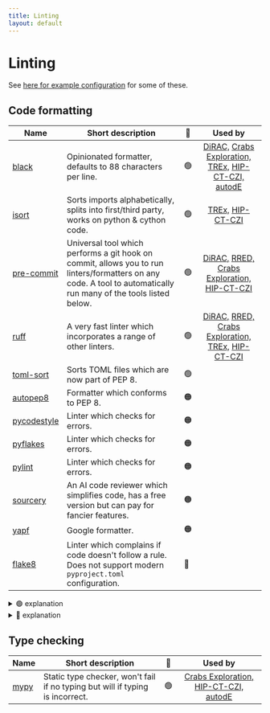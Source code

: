```yaml
---
title: Linting
layout: default
---
```


# Linting

See [here for example configuration](https://github.com/UCL-ARC/python-tooling/blob/main/%7B%7Bcookiecutter.project_slug%7D%7D/.pre-commit-config.yaml) for some of these.

## Code formatting

| Name                                                     | Short description                                                                                                                                                 | 🚦  |                                                                                                                                        Used by                                                                                                                                        |
| -------------------------------------------------------- | ----------------------------------------------------------------------------------------------------------------------------------------------------------------- | --- | :-----------------------------------------------------------------------------------------------------------------------------------------------------------------------------------------------------------------------------------------------------------------------------------: |
| [black](https://black.readthedocs.io/en/stable/)         | Opinionated formatter, defaults to 88 characters per line.                                                                                                        | 🟢  | [DiRAC,](https://github.com/UCL-ARC/dirac-swift-api) [Crabs Exploration,](https://github.com/SainsburyWellcomeCentre/crabs-exploration) [TREx,](https://github.com/UCL-ARC/TREx) [HIP-CT-CZI,](https://github.com/UCL-ARC/hip-ct-czi) [autodE](https://github.com/duartegroup/autodE) |
| [isort](https://pycqa.github.io/isort/)                  | Sorts imports alphabetically, splits into first/third party, works on python & cython code.                                                                       | 🟢  |                                                                                             [TREx,](https://github.com/UCL-ARC/TREx) [HIP-CT-CZI](https://github.com/UCL-ARC/hip-ct-czi)                                                                                              |
| [pre-commit](https://pre-commit.com/)                    | Universal tool which performs a git hook on commit, allows you to run linters/formatters on any code. A tool to automatically run many of the tools listed below. | 🟢  |                     [DiRAC,](https://github.com/UCL-ARC/dirac-swift-api) [RRED,](https://github.com/UCL-ARC/rred-reports) [Crabs Exploration,](https://github.com/SainsburyWellcomeCentre/crabs-exploration) [HIP-CT-CZI](https://github.com/UCL-ARC/hip-ct-czi)                      |
| [ruff](https://github.com/astral-sh/ruff)                | A very fast linter which incorporates a range of other linters.                                                                                                   | 🟢  | [DiRAC,](https://github.com/UCL-ARC/dirac-swift-api) [RRED,](https://github.com/UCL-ARC/rred-reports) [Crabs Exploration,](https://github.com/SainsburyWellcomeCentre/crabs-exploration) [TREx,](https://github.com/UCL-ARC/TREx) [HIP-CT-CZI](https://github.com/UCL-ARC/hip-ct-czi) |
| [toml-sort](https://toml-sort.readthedocs.io/en/latest/) | Sorts TOML files which are now part of PEP 8.                                                                                                                     | 🟢  |                                                                                                                                                                                                                                                                                       |
| [autopep8](https://github.com/hhatto/autopep8)           | Formatter which conforms to PEP 8.                                                                                                                                | 🟠  |                                                                                                                                                                                                                                                                                       |
| [pycodestyle](https://pycodestyle.pycqa.org/en/latest/)  | Linter which checks for errors.                                                                                                                                   | 🟠  |                                                                                                                                                                                                                                                                                       |
| [pyflakes](https://github.com/PyCQA/pyflakes)            | Linter which checks for errors.                                                                                                                                   | 🟠  |                                                                                                                                                                                                                                                                                       |
| [pylint](https://pylint.readthedocs.io/en/latest/)       | Linter which checks for errors.                                                                                                                                   | 🟠  |                                                                                                                                                                                                                                                                                       |
| [sourcery](https://sourcery.ai/)                         | An AI code reviewer which simplifies code, has a free version but can pay for fancier features.                                                                   | 🟠  |                                                                                                                                                                                                                                                                                       |
| [yapf](https://github.com/google/yapf)                   | Google formatter.                                                                                                                                                 | 🟠  |                                                                                                                                                                                                                                                                                       |
| [flake8](https://flake8.pycqa.org/en/latest/)            | Linter which complains if code doesn't follow a rule. Does not support modern `pyproject.toml` configuration.                                                     | 🔴  |                                                                                                                                                                                                                                                                                       |

<details>
<summary> 🟢 explanation</summary>

We recommend a suite of 🟢 tools that we've used and work well together.

- Pre-commit is a useful framework tool to list several linters and run it automatically. It can be used to run all of our recommended linters.

- `black` is a nice _"no need to think"_ code formatter. If you have your own opinions about code style you might not like this. But it's widely used by almost all ARC python projects.

</details>

<details>
<summary> 🔴 explanation</summary>

Flake8 is not recommended because it doesn't support `pyproject.toml` and [seemingly won't](https://github.com/PyCQA/flake8/issues/234#issuecomment-1206730688). There are now better and more flexible tools available.

</details>

## Type checking

| Name                                           | Short description                                                             | 🚦  |                                                                                         Used by                                                                                         |
| ---------------------------------------------- | ----------------------------------------------------------------------------- | --- | :-------------------------------------------------------------------------------------------------------------------------------------------------------------------------------------: |
| [mypy](https://mypy.readthedocs.io/en/stable/) | Static type checker, won't fail if no typing but will if typing is incorrect. | 🟢  | [Crabs Exploration,](https://github.com/SainsburyWellcomeCentre/crabs-exploration) [HIP-CT-CZI,](https://github.com/UCL-ARC/hip-ct-czi) [autodE](https://github.com/duartegroup/autodE) |
